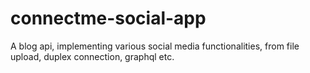 # connectme-social-app
A blog api, implementing various social media functionalities, from file upload, duplex connection, graphql etc.

